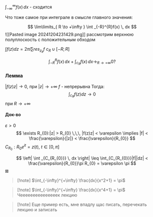 $\int _{-\infty}^{\infty}f(x) \, dx$ - сходится

Что тоже самое при интеграле в смысле главного значения:

$$
\lim\limits_{ R \to +\infty } \int _{-R}^{R}f(x) \, dx
$$
![[Pasted image 20241204231429.png]]
рассмотрим верхнюю полуплоскость с положительным обходом

$\int f(z)dz = 2\pi i \sum res_{z_{k}}f$
$c_{R} \cup[-R;R]$

$$
\int _{-R}^{R}f(x) \, dx + \int _{c_{R}}f(x) \, dx   \to_{R \to +\infty} 0 ?
$$

### Лемма
$|f(z)z| \to 0$, при $|z| \to +\infty$
$f$ - непрерывна
Тогда:
$$
\int_{c_{R}}f(z)dz \to 0
$$
при $R \to +\infty$

#### Док-во

$\varepsilon > 0$
$$
\exists R_{0}:|z| > R_{0} \,\,\, |f(z)z| < \varepsilon \implies |f| < \frac{\varepsilon}{|z|} < \frac{\varepsilon}{R_{0}}
$$
$C_{R_{0}}: R_{0}e^{it} = z(t)$, $t \in [0,\pi]$

$$
\left| \int _{C_{R_{0}}} \, dx  \right| \leq \int_{C_{R_{0}}}|f||dz| < \frac{\varepsilon}{R_{0}}\pi R_{0} = \varepsilon \pi 
$$
$\boxtimes$

>[!note] $\int_{-\infty}^{+\infty} \frac{dx}{x^2+1} = \pi$

>[!note] $\int_{-\infty}^{+\infty} \frac{dx}{x^4+1} = \pi$
>Чееееееееееееееек лекцию

>[!note] Еще пример есть, мне впадлу щас писать, перечекать лекцию и записать


